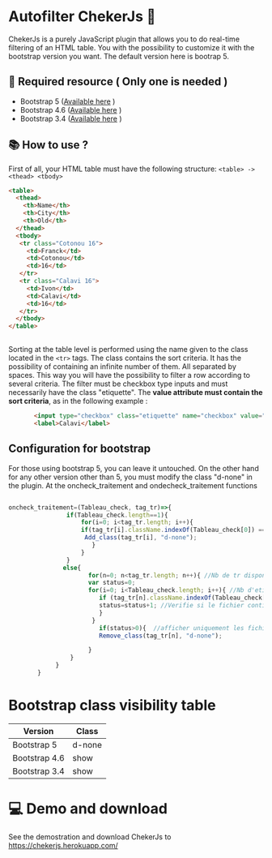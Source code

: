 # Autofilter ChekerJs :abacus: 
ChekerJs is a purely JavaScript plugin that allows you to do real-time filtering of an HTML table. You with the possibility to customize it with the bootstrap version you want. The default version here is bootrap 5.
## :pushpin: Required resource ( Only one is needed )
 * Bootstrap 5 ([Available here](https://getbootstrap.com/docs/5.0/getting-started/download/) )
 * Bootstrap 4.6 ([Available here](https://getbootstrap.com/docs/4.6/getting-started/introduction/) )
 * Bootstrap 3.4 ([Available here](https://getbootstrap.com/docs/3.4/getting-started/) )
 ## :books: How to use ?
 
 First of all, your HTML table must have the following structure: ``` <table> -> <thead> <tbody> ```
```html 
<table>
  <thead>
    <th>Name</th>
    <th>City</th> 
    <th>Old</th> 
  </thead>
  <tbody>
   <tr class="Cotonou 16">
     <td>Franck</td>
     <td>Cotonou</td>
     <td>16</td>
   </tr>
   <tr class="Calavi 16">
     <td>Ivon</td>
     <td>Calavi</td>
     <td>16</td>
   </tr>
  </tbody>
</table>
  
```
Sorting at the table level is performed using the name given to the class located in the ``` <tr> ``` tags. The class contains the sort criteria. It has the possibility of containing an infinite number of them. All separated by spaces. This way you will have the possibility to filter a row according to several criteria. The filter must be checkbox type inputs and must necessarily have the class "etiquette". The **value attribute must contain the sort criteria**, as in the following example :

```html 
       <input type="checkbox" class="etiquette" name="checkbox" value="Calavi" onchange="filtrage(this)">
       <label>Calavi</label> 

```
## Configuration for bootstrap
For those using bootstrap 5, you can leave it untouched. On the other hand for any other version other than 5, you must modify the class "d-none" in the plugin. At the oncheck_traitement and ondecheck_traitement functions
```javascript

oncheck_traitement=(Tableau_check, tag_tr)=>{
                if(Tableau_check.length==1){
                    for(i=0; i<tag_tr.length; i++){
                    if(tag_tr[i].className.indexOf(Tableau_check[0]) == -1) {
                     Add_class(tag_tr[i], "d-none");
                       }
                    }
                }
               else{ 
                      for(n=0; n<tag_tr.length; n++){ //Nb de tr disponible 
                      var status=0;
                      for(i=0; i<Tableau_check.length; i++){ //Nb d'etiquette checker
                         if (tag_tr[n].className.indexOf(Tableau_check[i]) > -1) {
                         status=status+1; //Verifie si le fichier contient une des étiquettes
                         }        
                       }
                         if(status>0){  //afficher uniquement les fichiers qui contiennent une des étiquettes.
                         Remove_class(tag_tr[n], "d-none");

                      }
                 }
             }
        }

```
# Bootstrap class visibility table
Version | Class
------------ | -------------
Bootstrap 5 | d-none
Bootstrap 4.6 | show
Bootstrap 3.4 | show

# :computer: Demo and download
See the demostration and download ChekerJs to https://chekerjs.herokuapp.com/
